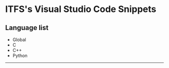# ITFS's Visual Studio Code Snippets

## Language list
* Global
* C
* C++
* Python
----------------------------------------------------------------